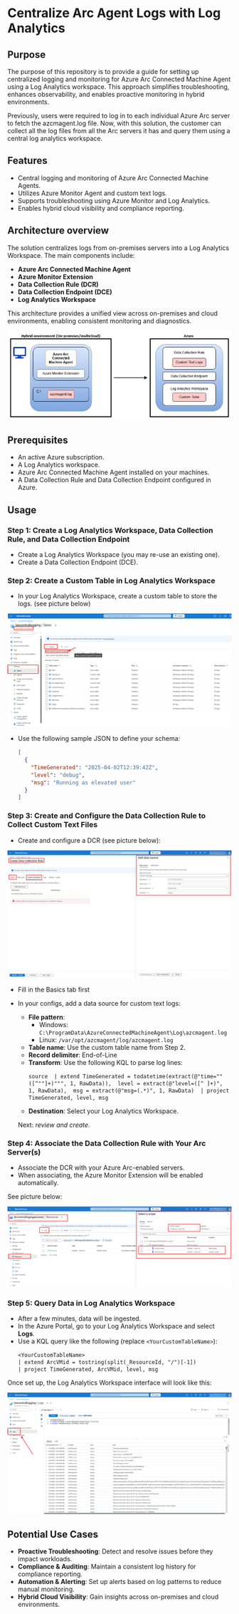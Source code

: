 # Centralize Arc Agent Logs with Log Analytics

## Purpose
The purpose of this repository is to provide a guide for setting up centralized logging and monitoring for Azure Arc Connected Machine Agent using a Log Analytics workspace. This approach simplifies troubleshooting, enhances observability, and enables proactive monitoring in hybrid environments.

Previously, users were required to log in to each individual Azure Arc server to fetch the azcmagent.log file. Now, with this solution, the customer can collect all the log files from all the Arc servers it has and query them using a central log analytics workspace.

## Features
- Central logging and monitoring of Azure Arc Connected Machine Agents.
- Utilizes Azure Monitor Agent and custom text logs.
- Supports troubleshooting using Azure Monitor and Log Analytics.
- Enables hybrid cloud visibility and compliance reporting.

## Architecture overview
The solution centralizes logs from on-premises servers into a Log Analytics Workspace. The main components include:
- **Azure Arc Connected Machine Agent**
- **Azure Monitor Extension**
- **Data Collection Rule (DCR)**
- **Data Collection Endpoint (DCE)**
- **Log Analytics Workspace**

This architecture provides a unified view across on-premises and cloud environments, enabling consistent monitoring and diagnostics.

![arch](./imgs/architecture.jpg)

## Prerequisites
- An active Azure subscription.
- A Log Analytics workspace.
- Azure Arc Connected Machine Agent installed on your machines.
- A Data Collection Rule and Data Collection Endpoint configured in Azure.

## Usage

### Step 1: Create a Log Analytics Workspace, Data Collection Rule, and Data Collection Endpoint
- Create a Log Analytics Workspace (you may re-use an existing one).
- Create a Data Collection Endpoint (DCE).

### Step 2: Create a Custom Table in Log Analytics Workspace
- In your Log Analytics Workspace, create a custom table to store the logs. (see picture below)

![customtablecreation](./imgs/customtable.png)
- Use the following sample JSON to define your schema:

  ```json
  [
    {
      "TimeGenerated": "2025-04-02T12:39:42Z",
      "level": "debug",
      "msg": "Running as elevated user"
    }
  ]
  ```

### Step 3: Create and Configure the Data Collection Rule to Collect Custom Text Files
- Create and configure a DCR (see picture below):

![dcrgeneration](./imgs/dcrcreation.png)

- Fill in the Basics tab first
- In your configs, add a data source for custom text logs:
  - **File pattern**:
    - Windows: `C:\ProgramData\AzureConnectedMachineAgent\Log\azcmagent.log`
    - Linux: `/var/opt/azcmagent/log/azcmagent.log`
  - **Table name**: Use the custom table name from Step 2.
  - **Record delimiter**: End-of-Line
  - **Transform**: Use the following KQL to parse log lines:
    ```kql
    source  | extend TimeGenerated = todatetime(extract(@"time=""([^""]+)""", 1, RawData)),  level = extract(@"level=([^ ]+)", 1, RawData),  msg = extract(@"msg=(.*)", 1, RawData)  | project TimeGenerated, level, msg
    ```
  - **Destination**: Select your Log Analytics Workspace.

  Next: *review and create*.



### Step 4: Associate the Data Collection Rule with Your Arc Server(s)
- Associate the DCR with your Azure Arc-enabled servers.
- When associating, the Azure Monitor Extension will be enabled automatically.

See picture below:

![dcrass](./imgs/dcrass.png)

### Step 5: Query Data in Log Analytics Workspace
- After a few minutes, data will be ingested.
- In the Azure Portal, go to your Log Analytics Workspace and select **Logs**.
- Use a KQL query like the following (replace `<YourCustomTableName>`):
  ```kql
  <YourCustomTableName>
  | extend ArcVMid = tostring(split(_ResourceId, "/")[-1])
  | project TimeGenerated, ArcVMid, level, msg
  ```

Once set up, the Log Analytics Workspace interface will look like this:

![example](./imgs/example.png)

## Potential Use Cases
- **Proactive Troubleshooting**: Detect and resolve issues before they impact workloads.
- **Compliance & Auditing**: Maintain a consistent log history for compliance reporting.
- **Automation & Alerting**: Set up alerts based on log patterns to reduce manual monitoring.
- **Hybrid Cloud Visibility**: Gain insights across on-premises and cloud environments.

